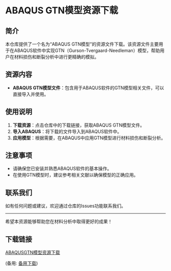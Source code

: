 # ABAQUS GTN模型资源下载

## 简介
本仓库提供了一个名为“ABAQUS GTN模型”的资源文件下载。该资源文件主要用于在ABAQUS软件中实现GTN（Gurson-Tvergaard-Needleman）模型，帮助用户在材料损伤和断裂分析中进行更精确的模拟。

## 资源内容
- **ABAQUS GTN模型文件**：包含用于ABAQUS软件的GTN模型相关文件，可以直接导入并使用。

## 使用说明
1. **下载资源**：点击仓库中的下载链接，获取ABAQUS GTN模型文件。
2. **导入ABAQUS**：将下载的文件导入到ABAQUS软件中。
3. **应用模型**：根据需要，在ABAQUS中应用GTN模型进行材料损伤和断裂分析。

## 注意事项
- 请确保您已安装并熟悉ABAQUS软件的基本操作。
- 在使用GTN模型时，建议参考相关文献以确保模型的正确应用。

## 联系我们
如有任何问题或建议，欢迎通过仓库的Issues功能联系我们。

---

希望本资源能够帮助您在材料分析中取得更好的成果！

## 下载链接
[ABAQUSGTN模型资源下载](https://pan.quark.cn/s/31328cbd2a60) 

(备用: [备用下载](https://pan.baidu.com/s/1zpu8WsKACbNrCIKZHdmu5w?pwd=1234))

